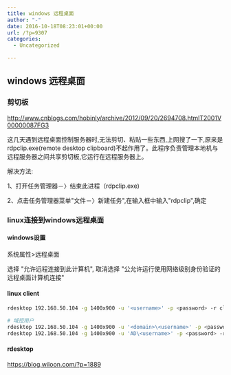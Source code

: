 ```yaml
---
title: windows 远程桌面
author: "-"
date: 2016-10-18T08:23:01+00:00
url: /?p=9307
categories:
  - Uncategorized

---
```

## windows 远程桌面
### 剪切板

http://www.cnblogs.com/hobinly/archive/2012/09/20/2694708.htmlT2001V00000087FG3

这几天遇到远程桌面控制服务器时,无法剪切、粘贴一些东西,上网搜了一下,原来是rdpclip.exe(remote desktop clipboard)不起作用了。此程序负责管理本地机与远程服务器之间共享剪切板,它运行在远程服务器上。

解决方法: 

1、打开任务管理器－〉结束此进程（rdpclip.exe) 

2、点击任务管理器菜单"文件－〉新建任务",在输入框中输入"rdpclip",确定

### linux连接到windows远程桌面

#### windows设置

系统属性>远程桌面
  
选择 "允许远程连接到此计算机", 取消选择 "公允许运行使用网络级别身份验证的远程桌面计算机连接"

#### linux client

```bash
rdesktop 192.168.50.104 -g 1400x900 -u '<username>' -p <password> -r clipboard:CLIPBOARD

# 域控用户
rdesktop 192.168.50.104 -g 1400x900 -u '<domain>\<username>' -p <password> -r clipboard:CLIPBOARD
rdesktop 192.168.50.104 -g 1400x900 -u 'AD\<username>' -p <password> -r clipboard:CLIPBOARD
```

#### rdesktop

<https://blog.wiloon.com/?p=1889>